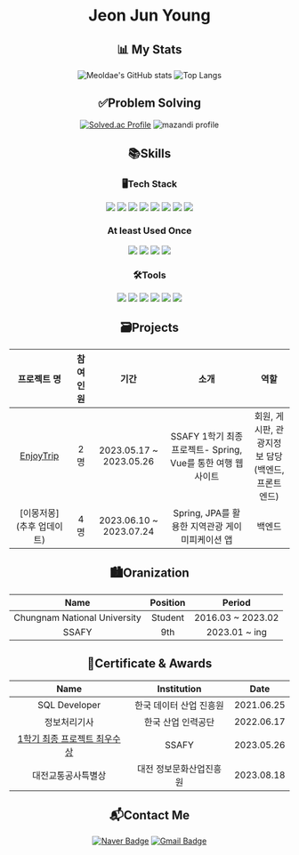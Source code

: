 <div align=center> 

# Jeon Jun Young

## 📊 My Stats
  
![Meoldae's GitHub stats](https://github-readme-stats.vercel.app/api?username=meoldae&show_icons=true&theme=github_dark_dimmed&hide=stars)
![Top Langs](https://github-readme-stats.vercel.app/api/top-langs/?username=meoldae&layout=compact&theme=merko)
 
## ✅Problem Solving
  
[![Solved.ac Profile](http://mazassumnida.wtf/api/v2/generate_badge?boj=wnsdud12365)](https://solved.ac/wnsdud12365)
![mazandi profile](http://mazandi.herokuapp.com/api?handle=wnsdud12365&theme=dark)

## 📚Skills

### 🖥Tech Stack

<p>
  <img src="https://img.shields.io/badge/Java-000000.svg?&style=for-the-badge&logo=Java&logoColor=white"/>
  <img src="https://img.shields.io/badge/Spring-6DB33F.svg?&style=for-the-badge&logo=Spring&logoColor=white"/>
  <img src="https://img.shields.io/badge/SpringBoot-6DB33F.svg?&style=for-the-badge&logo=SpringBoot&logoColor=white"/>
  <img src="https://img.shields.io/badge/MySQL-007396.svg?&style=for-the-badge&logo=MySQL&logoColor=white"/>
  <img src="https://img.shields.io/badge/JPA-007396.svg?&style=for-the-badge&logo=JPA&logoColor=white"/>
  <img src="https://img.shields.io/badge/Docker-2496ED.svg?&style=for-the-badge&logo=Docker&logoColor=white"/>
  <img src="https://img.shields.io/badge/Jenkins-D24939.svg?&style=for-the-badge&logo=Jenkins&logoColor=white"/>
  <img src="https://img.shields.io/badge/NGINX-009639.svg?&style=for-the-badge&logo=nginx&logoColor=white"/>

### At least Used Once  
  <img src="https://img.shields.io/badge/HTML5-E34F26.svg?&style=for-the-badge&logo=HTML5&logoColor=white"/>
  <img src="https://img.shields.io/badge/CSS-1572B6.svg?&style=for-the-badge&logo=CSS3&logoColor=white"/>
  <img src="https://img.shields.io/badge/Java Script-F7DF1E.svg?&style=for-the-badge&logo=JavaScript&logoColor=black"/>
  <img src="https://img.shields.io/badge/Vue.js-4FC08D.svg?&style=for-the-badge&logo=Vue.js&logoColor=white"/>
<!--   <img src="https://img.shields.io/badge/Docker-007ACC.svg?&style=for-the-badge&logo=Docker&logoColor=white"/> -->

</p>
  
### 🛠Tools
<p>
  <img src="https://img.shields.io/badge/IntelliJ-000000?&style=for-the-badge&logo=IntelliJ%20IDEA&logoColor=white"/>
  <img src="https://img.shields.io/badge/Eclipse-2C2255.svg?&style=for-the-badge&logo=Eclipse%20IDE&logoColor=white"/>
  <img src="https://img.shields.io/badge/VSCode-007ACC.svg?&style=for-the-badge&logo=Visual%20Studio%20Code&logoColor=white"/>
  <img src="https://img.shields.io/badge/Git-F05032.svg?&style=for-the-badge&logo=Git&logoColor=white"/>
  <img src="https://img.shields.io/badge/Notion-000000.svg?&style=for-the-badge&logo=Notion&logoColor=white"/>
  <img src="https://img.shields.io/badge/Figma-F24E1E.svg?&style=for-the-badge&logo=Figma&logoColor=white"/>
</p>

## 🗃Projects
|프로젝트 명|참여 인원|기간|소개|역할|
|:--:|:--:|:--:|:--:|:--:|
|[EnjoyTrip](https://github.com/SSAFY9-CLASS6-Team7/Enjoy_Trip_Team7)|2명|2023.05.17 ~ 2023.05.26|SSAFY 1학기 최종 프로젝트- Spring, Vue를 통한 여행 웹사이트|회원, 게시판, 관광지정보 담당<br>(백엔드, 프론트엔드)|
|[이몽저몽](추후 업데이트)|4명|2023.06.10 ~ 2023.07.24|Spring, JPA를 활용한 지역관광 게이미피케이션 앱|백엔드|
  
## 🏙Oranization  
|Name|Position|Period|
|:--:|:--:|:--:|
|Chungnam National University|Student|2016.03 ~ 2023.02|
|SSAFY|9th|2023.01 ~ ing|
  
## 🏅Certificate & Awards
|Name|Institution|Date|
|:--:|:--:|:--:|
|SQL Developer|한국 데이터 산업 진흥원|2021.06.25|
|정보처리기사|한국 산업 인력공단|2022.06.17|
|[1학기 최종 프로젝트 최우수상](https://github.com/SSAFY9-CLASS6-Team7/Enjoy_Trip_Team7)|SSAFY|2023.05.26|
|대전교통공사특별상|대전 정보문화산업진흥원|2023.08.18|


## 📬Contact Me
[![Naver Badge](https://img.shields.io/badge/Naver-03C75A?style=flat-square&logo=Naver&logoColor=white)](mailto:wnsdud12365@naver.com)
[![Gmail Badge](https://img.shields.io/badge/Gmail-d14836?style=flat-square&logo=Gmail&logoColor=white)](mailto:wnsdud124894@gmail.com)
  
</div>

